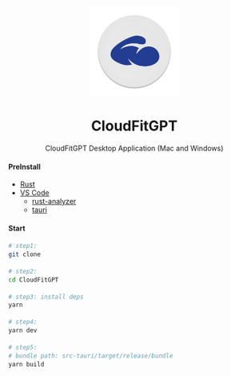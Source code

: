 <p align="center">
  <img width="180" src="./public/logo.png" alt="ChatGPT">
  <h1 align="center">CloudFitGPT</h1>
  <p align="center">CloudFitGPT Desktop Application (Mac and Windows)</p>
</p>



#### PreInstall

- [Rust](https://www.rust-lang.org/)
- [VS Code](https://code.visualstudio.com/)
  - [rust-analyzer](https://marketplace.visualstudio.com/items?itemName=rust-lang.rust-analyzer)
  - [tauri](https://marketplace.visualstudio.com/items?itemName=tauri-apps.tauri-vscode)

#### Start

```bash
# step1:
git clone 

# step2:
cd CloudFitGPT

# step3: install deps
yarn

# step4:
yarn dev

# step5:
# bundle path: src-tauri/target/release/bundle
yarn build
```
